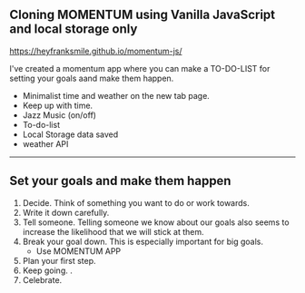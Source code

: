 ## Cloning MOMENTUM using Vanilla JavaScript and local storage only

https://heyfranksmile.github.io/momentum-js/

I've created a momentum app where you can make a TO-DO-LIST for setting your goals aand make them happen. 

* Minimalist time and weather on the new tab page.
* Keep up with time. 
* Jazz Music (on/off)
* To-do-list
* Local Storage data saved
* weather API

----
## Set your goals and make them happen
>
1. Decide. Think of something you want to do or work towards. 
2. Write it down carefully. 
3. Tell someone. Telling someone we know about our goals also seems to increase the likelihood that we will stick at them.
4. Break your goal down. This is especially important for big goals. 
   * Use MOMENTUM APP
5. Plan your first step. 
6. Keep going. .
7. Celebrate.
